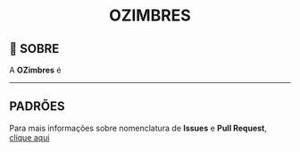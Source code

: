 <div name="readme-top" align=center>
  <h1>OZIMBRES</h1>
</div>

## 📌 SOBRE

A **OZimbres** é

---

## PADRÕES

Para mais informações sobre nomenclatura de **Issues** e **Pull Request**, [clique aqui]([https://github.com/OZimbres/.github/edit/main/README.md#PADROES](https://github.com/OZimbres/.github?tab=readme-ov-file#padr%C3%B5es))
